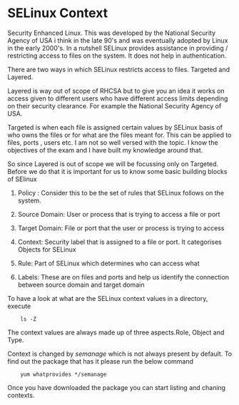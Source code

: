 # SELinux Context 

Security Enhanced Linux. This was developed by the National Security Agency of USA i think in the late 90's and was eventually adopted by Linux in the early 2000's.
In a nutshell SELinux provides assistance in providing / restricting access to files on the system. It does not help in authentication. 

There are two ways in which SELinux restricts access to files. Targeted and Layered.

Layered is way out of scope of RHCSA but to give you an idea it works on access given to different users who have different access limits depending on their security clearance. For example the National Security Agency of USA. 

Targeted is when each file is assigned certain values by SELinux basis of who owns the files or for what are the files meant for. This can be applied to files, ports , users etc.
I am not so well versed with the topic. I know the objectives of the exam and I have built my knowledge around that. 

So since Layered is out of scope we will be focussing only on Targeted. Before we do that it is important for us to know some basic building blocks of SElinux


1. Policy : Consider this to be the set of rules that SELinux follows on the system. 

2. Source Domain: User or process that is trying to access a file or port

3. Target Domain: File or port that the user or process is trying to access

4. Context: Security label that is assigned to a file or port. It categorises Objects for SELinux

5. Rule: Part of SELinux which determines who can access what

6. Labels: These are on files and ports and help us identify the connection between source domain and target domain

To have a look at what are the SELinux context values in a directory, execute


		ls -Z 


The context values are always made up of three aspects.Role, Object and Type.

Context is changed by *semanage* which is not always present by default. 
To find out the package that has it please run the below command

		yum whatprovides */semanage

Once you have downloaded the package you can start listing and chaning contexts. 
 



